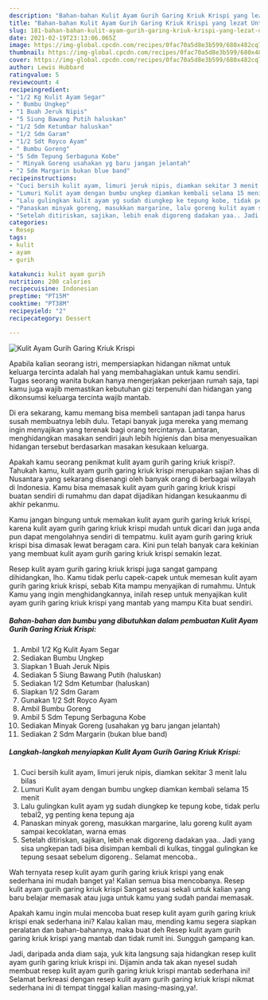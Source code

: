 ```yaml
---
description: "Bahan-bahan Kulit Ayam Gurih Garing Kriuk Krispi yang lezat Untuk Jualan"
title: "Bahan-bahan Kulit Ayam Gurih Garing Kriuk Krispi yang lezat Untuk Jualan"
slug: 181-bahan-bahan-kulit-ayam-gurih-garing-kriuk-krispi-yang-lezat-untuk-jualan
date: 2021-02-19T23:13:06.065Z
image: https://img-global.cpcdn.com/recipes/0fac70a5d8e3b599/680x482cq70/kulit-ayam-gurih-garing-kriuk-krispi-foto-resep-utama.jpg
thumbnail: https://img-global.cpcdn.com/recipes/0fac70a5d8e3b599/680x482cq70/kulit-ayam-gurih-garing-kriuk-krispi-foto-resep-utama.jpg
cover: https://img-global.cpcdn.com/recipes/0fac70a5d8e3b599/680x482cq70/kulit-ayam-gurih-garing-kriuk-krispi-foto-resep-utama.jpg
author: Lewis Hubbard
ratingvalue: 5
reviewcount: 4
recipeingredient:
- "1/2 Kg Kulit Ayam Segar"
- " Bumbu Ungkep"
- "1 Buah Jeruk Nipis"
- "5 Siung Bawang Putih haluskan"
- "1/2 Sdm Ketumbar haluskan"
- "1/2 Sdm Garam"
- "1/2 Sdt Royco Ayam"
- " Bumbu Goreng"
- "5 Sdm Tepung Serbaguna Kobe"
- " Minyak Goreng usahakan yg baru jangan jelantah"
- "2 Sdm Margarin bukan blue band"
recipeinstructions:
- "Cuci bersih kulit ayam, limuri jeruk nipis, diamkan sekitar 3 menit lalu bilas"
- "Lumuri Kulit ayam dengan bumbu ungkep diamkan kembali selama 15 menit"
- "Lalu gulingkan kulit ayam yg sudah diungkep ke tepung kobe, tidak perlu tebal2, yg penting kena tepung aja"
- "Panaskan minyak goreng, masukkan margarine, lalu goreng kulit ayam sampai kecoklatan, warna emas"
- "Setelah ditiriskan, sajikan, lebih enak digoreng dadakan yaa.. Jadi yang sisa ungkepan tadi bisa disimpan kembali di kulkas, tinggal gulingkan ke tepung sesaat sebelum digoreng.. Selamat mencoba.."
categories:
- Resep
tags:
- kulit
- ayam
- gurih

katakunci: kulit ayam gurih 
nutrition: 200 calories
recipecuisine: Indonesian
preptime: "PT15M"
cooktime: "PT38M"
recipeyield: "2"
recipecategory: Dessert

---
```



![Kulit Ayam Gurih Garing Kriuk Krispi](https://img-global.cpcdn.com/recipes/0fac70a5d8e3b599/680x482cq70/kulit-ayam-gurih-garing-kriuk-krispi-foto-resep-utama.jpg)

Apabila kalian seorang istri, mempersiapkan hidangan nikmat untuk keluarga tercinta adalah hal yang membahagiakan untuk kamu sendiri. Tugas seorang  wanita bukan hanya mengerjakan pekerjaan rumah saja, tapi kamu juga wajib memastikan kebutuhan gizi terpenuhi dan hidangan yang dikonsumsi keluarga tercinta wajib mantab.

Di era  sekarang, kamu memang bisa membeli santapan jadi tanpa harus susah membuatnya lebih dulu. Tetapi banyak juga mereka yang memang ingin menyajikan yang terenak bagi orang tercintanya. Lantaran, menghidangkan masakan sendiri jauh lebih higienis dan bisa menyesuaikan hidangan tersebut berdasarkan masakan kesukaan keluarga. 



Apakah kamu seorang penikmat kulit ayam gurih garing kriuk krispi?. Tahukah kamu, kulit ayam gurih garing kriuk krispi merupakan sajian khas di Nusantara yang sekarang disenangi oleh banyak orang di berbagai wilayah di Indonesia. Kamu bisa memasak kulit ayam gurih garing kriuk krispi buatan sendiri di rumahmu dan dapat dijadikan hidangan kesukaanmu di akhir pekanmu.

Kamu jangan bingung untuk memakan kulit ayam gurih garing kriuk krispi, karena kulit ayam gurih garing kriuk krispi mudah untuk dicari dan juga anda pun dapat mengolahnya sendiri di tempatmu. kulit ayam gurih garing kriuk krispi bisa dimasak lewat beragam cara. Kini pun telah banyak cara kekinian yang membuat kulit ayam gurih garing kriuk krispi semakin lezat.

Resep kulit ayam gurih garing kriuk krispi juga sangat gampang dihidangkan, lho. Kamu tidak perlu capek-capek untuk memesan kulit ayam gurih garing kriuk krispi, sebab Kita mampu menyajikan di rumahmu. Untuk Kamu yang ingin menghidangkannya, inilah resep untuk menyajikan kulit ayam gurih garing kriuk krispi yang mantab yang mampu Kita buat sendiri.

<!--inarticleads1-->

##### Bahan-bahan dan bumbu yang dibutuhkan dalam pembuatan Kulit Ayam Gurih Garing Kriuk Krispi:

1. Ambil 1/2 Kg Kulit Ayam Segar
1. Sediakan  Bumbu Ungkep
1. Siapkan 1 Buah Jeruk Nipis
1. Sediakan 5 Siung Bawang Putih (haluskan)
1. Sediakan 1/2 Sdm Ketumbar (haluskan)
1. Siapkan 1/2 Sdm Garam
1. Gunakan 1/2 Sdt Royco Ayam
1. Ambil  Bumbu Goreng
1. Ambil 5 Sdm Tepung Serbaguna Kobe
1. Sediakan  Minyak Goreng (usahakan yg baru jangan jelantah)
1. Sediakan 2 Sdm Margarin (bukan blue band)




<!--inarticleads2-->

##### Langkah-langkah menyiapkan Kulit Ayam Gurih Garing Kriuk Krispi:

1. Cuci bersih kulit ayam, limuri jeruk nipis, diamkan sekitar 3 menit lalu bilas
1. Lumuri Kulit ayam dengan bumbu ungkep diamkan kembali selama 15 menit
1. Lalu gulingkan kulit ayam yg sudah diungkep ke tepung kobe, tidak perlu tebal2, yg penting kena tepung aja
1. Panaskan minyak goreng, masukkan margarine, lalu goreng kulit ayam sampai kecoklatan, warna emas
1. Setelah ditiriskan, sajikan, lebih enak digoreng dadakan yaa.. Jadi yang sisa ungkepan tadi bisa disimpan kembali di kulkas, tinggal gulingkan ke tepung sesaat sebelum digoreng.. Selamat mencoba..




Wah ternyata resep kulit ayam gurih garing kriuk krispi yang enak sederhana ini mudah banget ya! Kalian semua bisa mencobanya. Resep kulit ayam gurih garing kriuk krispi Sangat sesuai sekali untuk kalian yang baru belajar memasak atau juga untuk kamu yang sudah pandai memasak.

Apakah kamu ingin mulai mencoba buat resep kulit ayam gurih garing kriuk krispi enak sederhana ini? Kalau kalian mau, mending kamu segera siapkan peralatan dan bahan-bahannya, maka buat deh Resep kulit ayam gurih garing kriuk krispi yang mantab dan tidak rumit ini. Sungguh gampang kan. 

Jadi, daripada anda diam saja, yuk kita langsung saja hidangkan resep kulit ayam gurih garing kriuk krispi ini. Dijamin anda tak akan nyesel sudah membuat resep kulit ayam gurih garing kriuk krispi mantab sederhana ini! Selamat berkreasi dengan resep kulit ayam gurih garing kriuk krispi nikmat sederhana ini di tempat tinggal kalian masing-masing,ya!.

